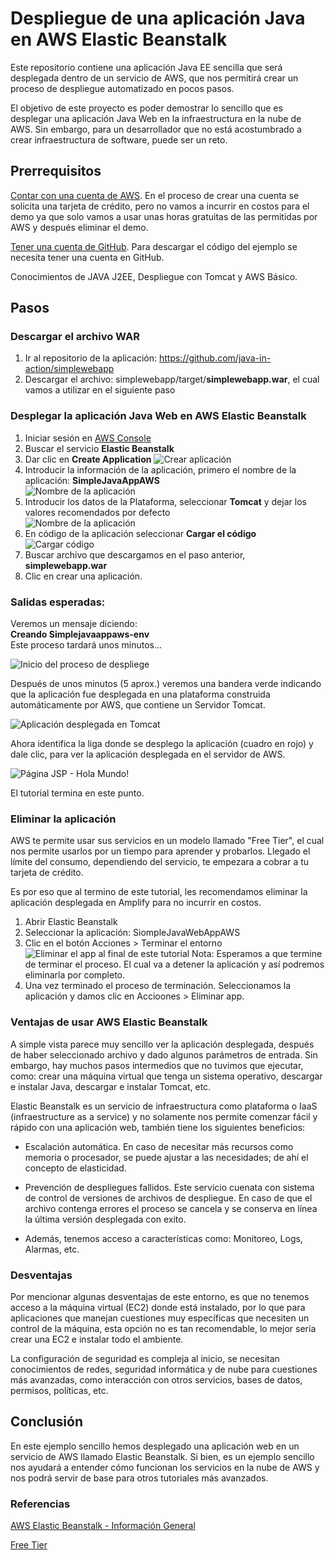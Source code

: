 # Despliegue de una aplicación Java en AWS Elastic Beanstalk

Este repositorio contiene una aplicación Java EE sencilla que será desplegada dentro de un servicio de AWS, que nos permitirá crear un proceso de despliegue automatizado en pocos pasos.

El objetivo de este proyecto es poder demostrar lo sencillo que es desplegar una aplicación Java Web en la infraestructura en la nube de AWS. Sin embargo, para un desarrollador que no está acostumbrado a crear infraestructura de software, puede ser un reto. 

## Prerrequisitos

[Contar con una cuenta de AWS](https://aws.amazon.com/es/). En el proceso de crear una cuenta se solicita una tarjeta de crédito, pero no vamos a incurrir en costos para el demo ya que solo vamos a usar unas horas gratuitas de las permitidas por AWS y después eliminar el demo.

[Tener una cuenta de GitHub](https://github.com/). Para descargar el código del ejemplo se necesita tener una cuenta en GitHub.

Conocimientos de JAVA J2EE, Despliegue con Tomcat y AWS Básico.

## Pasos

### Descargar el archivo WAR

1) Ir al repositorio de la aplicación: https://github.com/java-in-action/simplewebapp
2) Descargar el archivo: simplewebapp/target/**simplewebapp.war**, el cual vamos a utilizar en el siguiente paso


### Desplegar la aplicación Java Web en AWS Elastic Beanstalk

1) Iniciar sesión en [AWS Console](https://aws.amazon.com/es/)
2) Buscar el servicio **Elastic Beanstalk**
3) Dar clic en **Create Application** 
![Crear aplicación](/img/create_app.jpg)
4) Introducir la información de la aplicación, primero el nombre de la aplicación: **SimpleJavaAppAWS**  
![Nombre de la aplicación](/img/nombre_app.jpg)  
5) Introducir los datos de la Plataforma, seleccionar **Tomcat** y dejar los valores recomendados por defecto  
![Nombre de la aplicación](/img/datos_plataforma.jpg)
6) En código de la aplicación seleccionar **Cargar el código**  
![Cargar código](/img/cargar_codigo.jpg)
8) Buscar archivo que descargamos en el paso anterior, **simplewebapp.war**
9) Clic en crear una aplicación.

### Salidas esperadas:

Veremos un mensaje diciendo:  
**Creando Simplejavaappaws-env**  
Este proceso tardará unos minutos...

![Inicio del proceso de despliege](/img/creando_app.jpg)

Después de unos minutos (5 aprox.) veremos una bandera verde indicando que la aplicación fue desplegada en una plataforma construida automáticamente por AWS, que contiene un Servidor Tomcat. 

![Aplicación desplegada en Tomcat](/img/app_creada.jpg)

Ahora identifica la liga donde se desplego la aplicación (cuadro en rojo) y dale clic, para ver la aplicación desplegada en el servidor de AWS.

![Página JSP - Hola Mundo!](/img/hello_world_page.jpg)

El tutorial termina en este punto. 

### Eliminar la aplicación

AWS te permite usar sus servicios en un modelo llamado "Free Tier", el cual nos permite usarlos por un tiempo para aprender y probarlos. Llegado el límite del consumo, dependiendo del servicio, te empezara a cobrar a tu tarjeta de crédito.

Es por eso que al termino de este tutorial, les recomendamos eliminar la aplicación desplegada en Amplify para no incurrir en costos.

1) Abrir Elastic Beanstalk
2) Seleccionar la aplicación: SiompleJavaWebAppAWS
3) Clic en el botón Acciones > Terminar el entorno 
![Eliminar el app al final de este tutorial](/img/delete_app.jpg)
Nota: Esperamos a que termine de terminar el proceso. El cual va a detener la aplicación y así podremos eliminarla por completo.
4) Una vez terminado el proceso de terminación. Seleccionamos la aplicación y damos clic en Accioones > Eliminar app.


### Ventajas de usar AWS Elastic Beanstalk

A simple vista parece muy sencillo ver la aplicación desplegada, después de haber seleccionado archivo y dado algunos parámetros de entrada. Sin embargo, hay muchos pasos intermedios que no tuvimos que ejecutar, como: crear una máquina virtual que tenga un sistema operativo, descargar e instalar Java, descargar e instalar Tomcat, etc. 


Elastic Beanstalk es un servicio de infraestructura como plataforma o IaaS (infraestructure as a service) y no solamente nos permite comenzar fácil y rápido con una aplicación web, también tiene los siguientes beneficios:

* Escalación automática. En caso de necesitar más recursos como memoria o procesador, se puede ajustar a las necesidades; de ahí el concepto de elasticidad. 

* Prevención de despliegues fallidos. Este servicio cuenata con sistema de control de versiones de archivos de despliegue. En caso de que el archivo contenga errores el proceso se cancela y se conserva en línea la última versión desplegada con exito.

* Además, tenemos acceso a características como: Monitoreo, Logs, Alarmas, etc. 

### Desventajas

Por mencionar algunas desventajas de este entorno, es que no tenemos acceso a la máquina virtual (EC2) donde está instalado, por lo que para aplicaciones que manejan cuestiones muy específicas que necesiten un control de la máquina, esta opción no es tan recomendable, lo mejor sería crear una EC2 e instalar todo el ambiente. 

La configuración de seguridad es compleja al inicio, se necesitan conocimientos de redes, seguridad informática y de nube para cuestiones más avanzadas, como interacción con otros servicios, bases de datos, permisos, políticas, etc.

## Conclusión

En este ejemplo sencillo hemos desplegado una aplicación web en un servicio de AWS llamado Elastic Beanstalk. Si bien, es un ejemplo sencillo nos ayudará a entender cómo funcionan los servicios en la nube de AWS y nos podrá servir de base para otros tutoriales más avanzados.

### Referencias

[AWS Elastic Beanstalk - Información General](https://aws.amazon.com/es/elasticbeanstalk/)

[Free Tier](https://aws.amazon.com/es/free/)



